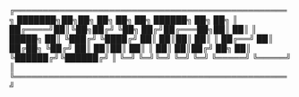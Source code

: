   ╔═════════════════════════════════════════════════╗
 ███████╗██╗██╗  ██╗    ██╗   ██╗ ██████╗ ██╗   ██╗ ║
 ██╔════╝██║╚██╗██╔╝    ╚██╗ ██╔╝██╔═══██╗██║   ██║ ║
 █████╗  ██║ ╚███╔╝      ╚████╔╝ ██║   ██║██║   ██║ ║
 ██╔══╝  ██║ ██╔██╗       ╚██╔╝  ██║   ██║██║   ██║ ║
 ██║     ██║██╔╝ ██╗       ██║   ╚██████╔╝╚██████╔╝ ║
 ╚═╝     ╚═╝╚═╝  ╚═╝       ╚═╝    ╚═════╝  ╚═════╝  ║
  ╚═════════════════════════════════════════════════╝
